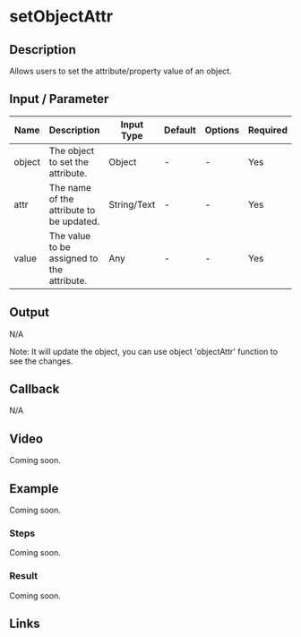 ﻿# setObjectAttr

## Description

Allows users to set the attribute/property value of an object.

## Input / Parameter
    
| Name | Description | Input Type | Default | Options | Required |
| ------ | ------ | ------ | ------ | ------ | ------ |
| object | The object to set the attribute. | Object | - | - | Yes |
| attr | The name of the attribute to be updated. | String/Text | - | - | Yes |
| value | The value to be assigned to the attribute. | Any | - | - | Yes |

## Output   

N/A

Note: It will update the object, you can use object 'objectAttr' function to see the changes.

## Callback

N/A

## Video

Coming soon.

## Example

Coming soon.

### Steps

Coming soon.

### Result

Coming soon.

## Links